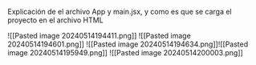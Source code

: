 Explicación de el archivo App y main.jsx, y como es que se carga el proyecto en el archivo HTML

![[Pasted image 20240514194411.png]]
![[Pasted image 20240514194601.png]]
![[Pasted image 20240514194634.png]]![[Pasted image 20240514195949.png]]
![[Pasted image 20240514200003.png]]
